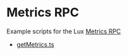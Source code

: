 # Metrics RPC

Example scripts for the Lux [Metrics RPC](https://docs.lux.network/build/luxgo-apis/metrics-api)

* [getMetrics.ts](./getMetrics.ts)
